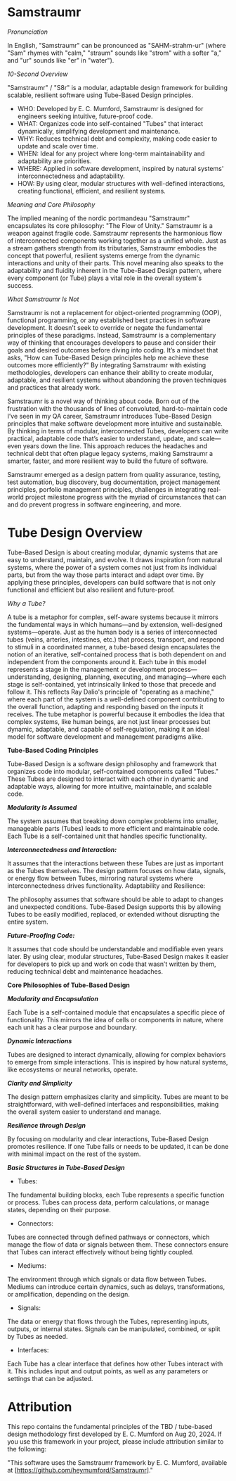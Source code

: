 # Samstraumr

*Pronunciation*

In English, "Samstraumr" can be pronounced as "SAHM-strahm-ur" (where "Sam" rhymes with "calm," "straum" sounds like "strom" with a softer "a," and "ur" sounds like "er" in "water").

*10-Second Overview*

"Samstraumr" / "S8r" is a modular, adaptable design framework for building scalable, resilient software using Tube-Based Design principles.

* WHO: Developed by E. C. Mumford, Samstraumr is designed for engineers seeking intuitive, future-proof code.
* WHAT: Organizes code into self-contained "Tubes" that interact dynamically, simplifying development and maintenance.
* WHY: Reduces technical debt and complexity, making code easier to update and scale over time.
* WHEN: Ideal for any project where long-term maintainability and adaptability are priorities.
* WHERE: Applied in software development, inspired by natural systems' interconnectedness and adaptability.
* HOW: By using clear, modular structures with well-defined interactions, creating functional, efficient, and resilient systems.


*Meaning and Core Philosophy*

The implied meaning of the nordic portmandeau "Samstraumr" encapsulates its core philosophy: "The Flow of Unity." Samstraumr is a weapon against fragile code. Samstraumr represents the harmonious flow of interconnected components working together as a unified whole. Just as a stream gathers strength from its tributaries, Samstraumr embodies the concept that powerful, resilient systems emerge from the dynamic interactions and unity of their parts. This novel meaning also speaks to the adaptability and fluidity inherent in the Tube-Based Design pattern, where every component (or Tube) plays a vital role in the overall system's success.

*What Samstraumr Is Not*

Samstraumr is not a replacement for object-oriented programming (OOP), functional programming, or any established best practices in software development. It doesn’t seek to override or negate the fundamental principles of these paradigms. Instead, Samstraumr is a complementary way of thinking that encourages developers to pause and consider their goals and desired outcomes before diving into coding. It’s a mindset that asks, "How can Tube-Based Design principles help me achieve these outcomes more efficiently?" By integrating Samstraumr with existing methodologies, developers can enhance their ability to create modular, adaptable, and resilient systems without abandoning the proven techniques and practices that already work.

Samstraumr is a novel way of thinking about code. Born out of the frustration with the thousands of lines of convoluted, hard-to-maintain code I’ve seen in my QA career, Samstraumr introduces Tube-Based Design principles that make software development more intuitive and sustainable. By thinking in terms of modular, interconnected Tubes, developers can write practical, adaptable code that’s easier to understand, update, and scale—even years down the line. This approach reduces the headaches and technical debt that often plague legacy systems, making Samstraumr a smarter, faster, and more resilient way to build the future of software.

Samstraumr emerged as a design pattern from quality assurance, testing, test automation, bug discovery, bug documentation, project management principles, porfolio management principles, challenges in integrating real-world project milestone progress with the myriad of circumstances that can and do prevent progress in software engineering, and more.

# Tube Design Overview

Tube-Based Design is about creating modular, dynamic systems that are easy to understand, maintain, and evolve. It draws inspiration from natural systems, where the power of a system comes not just from its individual parts, but from the way those parts interact and adapt over time. By applying these principles, developers can build software that is not only functional and efficient but also resilient and future-proof.

*Why a Tube?*

A tube is a metaphor for complex, self-aware systems because it mirrors the fundamental ways in which humans—and by extension, well-designed systems—operate. Just as the human body is a series of interconnected tubes (veins, arteries, intestines, etc.) that process, transport, and respond to stimuli in a coordinated manner, a tube-based design encapsulates the notion of an iterative, self-contained process that is both dependent on and independent from the components around it. Each tube in this model represents a stage in the management or development process—understanding, designing, planning, executing, and managing—where each stage is self-contained, yet intrinsically linked to those that precede and follow it. This reflects Ray Dalio's principle of "operating as a machine," where each part of the system is a well-defined component contributing to the overall function, adapting and responding based on the inputs it receives. The tube metaphor is powerful because it embodies the idea that complex systems, like human beings, are not just linear processes but dynamic, adaptable, and capable of self-regulation, making it an ideal model for software development and management paradigms alike.

**Tube-Based Coding Principles**

Tube-Based Design is a software design philosophy and framework that organizes code into modular, self-contained components called "Tubes." These Tubes are designed to interact with each other in dynamic and adaptable ways, allowing for more intuitive, maintainable, and scalable code.

***Modularity Is Assumed***

The system assumes that breaking down complex problems into smaller, manageable parts (Tubes) leads to more efficient and maintainable code. Each Tube is a self-contained unit that handles specific functionality.

***Interconnectedness and Interaction:***

It assumes that the interactions between these Tubes are just as important as the Tubes themselves. The design pattern focuses on how data, signals, or energy flow between Tubes, mirroring natural systems where interconnectedness drives functionality.
Adaptability and Resilience:

The philosophy assumes that software should be able to adapt to changes and unexpected conditions. Tube-Based Design supports this by allowing Tubes to be easily modified, replaced, or extended without disrupting the entire system.

***Future-Proofing Code:***

It assumes that code should be understandable and modifiable even years later. By using clear, modular structures, Tube-Based Design makes it easier for developers to pick up and work on code that wasn’t written by them, reducing technical debt and maintenance headaches.

**Core Philosophies of Tube-Based Design**

***Modularity and Encapsulation***

Each Tube is a self-contained module that encapsulates a specific piece of functionality. This mirrors the idea of cells or components in nature, where each unit has a clear purpose and boundary.

***Dynamic Interactions***

Tubes are designed to interact dynamically, allowing for complex behaviors to emerge from simple interactions. This is inspired by how natural systems, like ecosystems or neural networks, operate.

***Clarity and Simplicity***

The design pattern emphasizes clarity and simplicity. Tubes are meant to be straightforward, with well-defined interfaces and responsibilities, making the overall system easier to understand and manage.

***Resilience through Design***

By focusing on modularity and clear interactions, Tube-Based Design promotes resilience. If one Tube fails or needs to be updated, it can be done with minimal impact on the rest of the system.

***Basic Structures in Tube-Based Design***

- Tubes:

The fundamental building blocks, each Tube represents a specific function or process. Tubes can process data, perform calculations, or manage states, depending on their purpose.
- Connectors:

Tubes are connected through defined pathways or connectors, which manage the flow of data or signals between them. These connectors ensure that Tubes can interact effectively without being tightly coupled.
- Mediums:

The environment through which signals or data flow between Tubes. Mediums can introduce certain dynamics, such as delays, transformations, or amplification, depending on the design.
- Signals:

The data or energy that flows through the Tubes, representing inputs, outputs, or internal states. Signals can be manipulated, combined, or split by Tubes as needed.
- Interfaces:

Each Tube has a clear interface that defines how other Tubes interact with it. This includes input and output points, as well as any parameters or settings that can be adjusted.

# Attribution

This repo contains the fundamental principles of the TBD / tube-based design methodology first developed by E. C. Mumford on Aug 20, 2024. If you use this framework in your project, please include attribution similar to the following:

"This software uses the Samstraumr framework by E. C. Mumford, available at [https://github.com/heymumford/Samstraumr]."
